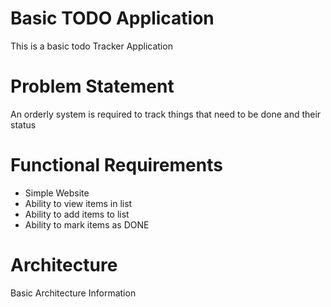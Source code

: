 # Basic TODO Application

This is a basic todo Tracker Application

# Problem Statement

An orderly system is required to track things that need to be done and their status

# Functional Requirements
- Simple Website
- Ability to view items in list
- Ability to add items to list
- Ability to mark items as DONE

# Architecture

Basic Architecture Information
